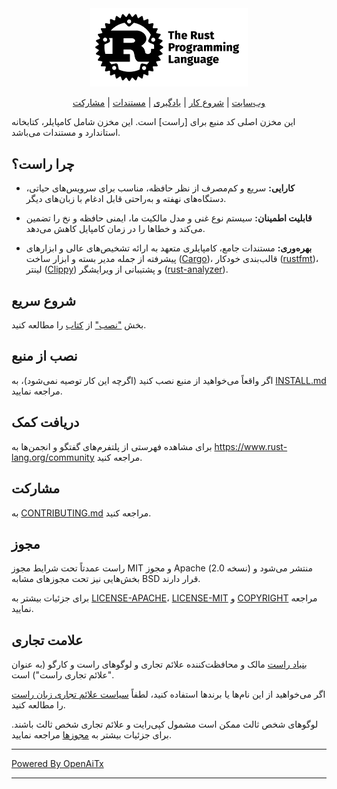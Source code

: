 <div align="center">
  <picture>
    <source media="(prefers-color-scheme: dark)" srcset="https://raw.githubusercontent.com/rust-lang/www.rust-lang.org/master/static/images/rust-social-wide-dark.svg">
    <source media="(prefers-color-scheme: light)" srcset="https://raw.githubusercontent.com/rust-lang/www.rust-lang.org/master/static/images/rust-social-wide-light.svg">
    <img alt="زبان برنامه‌نویسی راست: زبانی برای توانمندسازی همه جهت ساخت نرم‌افزارهای قابل اطمینان و کارآمد"
         src="https://raw.githubusercontent.com/rust-lang/www.rust-lang.org/master/static/images/rust-social-wide-light.svg"
         width="50%">
  </picture>

[وب‌سایت][Rust] | [شروع کار] | [یادگیری] | [مستندات] | [مشارکت]
</div>

این مخزن اصلی کد منبع برای [راست] است. این مخزن شامل کامپایلر،
کتابخانه استاندارد و مستندات می‌باشد.

[Rust]: https://www.rust-lang.org/
[شروع کار]: https://www.rust-lang.org/learn/get-started
[یادگیری]: https://www.rust-lang.org/learn
[مستندات]: https://www.rust-lang.org/learn#learn-use
[مشارکت]: CONTRIBUTING.md

## چرا راست؟

- **کارایی:** سریع و کم‌مصرف از نظر حافظه، مناسب برای سرویس‌های حیاتی، دستگاه‌های نهفته و به‌راحتی قابل ادغام با زبان‌های دیگر.

- **قابلیت اطمینان:** سیستم نوع غنی و مدل مالکیت ما، ایمنی حافظه و نخ را تضمین می‌کند و خطاها را در زمان کامپایل کاهش می‌دهد.

- **بهره‌وری:** مستندات جامع، کامپایلری متعهد به ارائه تشخیص‌های عالی و ابزارهای پیشرفته از جمله مدیر بسته و ابزار ساخت ([Cargo])، قالب‌بندی خودکار ([rustfmt])، لینتر ([Clippy]) و پشتیبانی از ویرایشگر ([rust-analyzer]).

[Cargo]: https://github.com/rust-lang/cargo
[rustfmt]: https://github.com/rust-lang/rustfmt
[Clippy]: https://github.com/rust-lang/rust-clippy
[rust-analyzer]: https://github.com/rust-lang/rust-analyzer

## شروع سریع

بخش ["نصب"] از [کتاب] را مطالعه کنید.

["نصب"]: https://doc.rust-lang.org/book/ch01-01-installation.html
[کتاب]: https://doc.rust-lang.org/book/index.html

## نصب از منبع

اگر واقعاً می‌خواهید از منبع نصب کنید (اگرچه این کار توصیه نمی‌شود)، به
[INSTALL.md](INSTALL.md) مراجعه نمایید.

## دریافت کمک

برای مشاهده فهرستی از پلتفرم‌های گفتگو و انجمن‌ها به https://www.rust-lang.org/community مراجعه کنید.

## مشارکت

به [CONTRIBUTING.md](CONTRIBUTING.md) مراجعه کنید.

## مجوز

راست عمدتاً تحت شرایط مجوز MIT و
مجوز Apache (نسخه 2.0) منتشر می‌شود و بخش‌هایی نیز تحت مجوزهای مشابه BSD قرار دارند.

برای جزئیات بیشتر به [LICENSE-APACHE](LICENSE-APACHE)، [LICENSE-MIT](LICENSE-MIT) و
[COPYRIGHT](COPYRIGHT) مراجعه نمایید.

## علامت تجاری

[بنیاد راست][rust-foundation] مالک و محافظت‌کننده علائم تجاری و لوگوهای راست و کارگو (به عنوان "علائم تجاری راست") است.

اگر می‌خواهید از این نام‌ها یا برندها استفاده کنید، لطفاً
[سیاست علائم تجاری زبان راست][trademark-policy] را مطالعه کنید.

لوگوهای شخص ثالث ممکن است مشمول کپی‌رایت و علائم تجاری شخص ثالث باشند. برای جزئیات بیشتر به
[مجوزها][policies-licenses] مراجعه نمایید.

[rust-foundation]: https://rustfoundation.org/
[trademark-policy]: https://rustfoundation.org/policy/rust-trademark-policy/
[policies-licenses]: https://www.rust-lang.org/policies/licenses


---


[Powered By OpenAiTx](https://github.com/OpenAiTx/OpenAiTx)


---